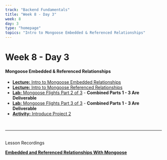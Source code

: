 ```yaml
---
track: "Backend Fundamentals"
title: "Week 8 - Day 3"
week: 8
day: 3
type: "homepage"
topics: "Intro to Mongoose Embedded & Referenced Relationships"
---
```


# Week 8 - Day 3

#### Mongoose Embedded & Referenced Relationships
- [**Lecture:** Intro to Mongoose Embedded Relationships](/backend-fundamentals/week-8/day-3/lecture-materials/intro-to-mongoose-embedded-relationships/)
- [**Lecture:** Intro to Mongoose Referenced Relationships](/backend-fundamentals/week-8/day-3/lecture-materials/intro-to-mongoose-referenced-relationships/)
- [**Lab:** Mongoose Flights Part 2 of 3](/backend-fundamentals/week-8/day-3/labs/mongoose-flights-part-2/) - **Combined Parts 1 - 3 Are Deliverable**
- [**Lab:** Mongoose Flights Part 3 of 3](/backend-fundamentals/week-8/day-3/labs/mongoose-flights-part-3/) - **Combined Parts 1 - 3 Are Deliverable**
- [**Activity:** Introduce Project 2](/unit-projects/unit-two-project-requirements)


<br>
<hr>
<br

#### Lesson Recordings

[**Embedded and Referenced Relationships With Mongoose**](https://generalassembly.zoom.us/rec/share/C0zddD-Cq7N_2Gh97BGktdmBZ_ObKASxqUIHw7lR_7mRqtosQwdEW3nrf7ZcE2CT.E-kWhchKOLqKMiWO?startTime=1604761003000)

